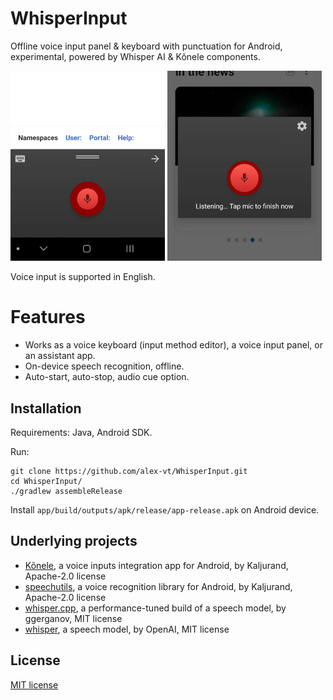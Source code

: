 # WhisperInput

Offline voice input panel & keyboard with punctuation for Android, experimental, powered by Whisper AI & Kõnele components.

[<img src="example/example_1.jpg" width="49%"/>](example/example_1.jpg)
[<img src="example/example_2.jpg" width="49%"/>](example/example_2.jpg)

Voice input is supported in English.


# Features

* Works as a voice keyboard (input method editor), a voice input panel, or an assistant app.
* On-device speech recognition, offline.
* Auto-start, auto-stop, audio cue option.


## Installation

Requirements: Java, Android SDK.

Run: 
```
git clone https://github.com/alex-vt/WhisperInput.git
cd WhisperInput/
./gradlew assembleRelease
```
Install `app/build/outputs/apk/release/app-release.apk` on Android device.


## Underlying projects

* [Kõnele](https://github.com/Kaljurand/K6nele), a voice inputs integration app for Android, by Kaljurand, Apache-2.0 license
* [speechutils](https://github.com/Kaljurand/speechutils), a voice recognition library for Android, by Kaljurand, Apache-2.0 license
* [whisper.cpp](https://github.com/ggerganov/whisper.cpp), a performance-tuned build of a speech model, by ggerganov, MIT license
* [whisper](https://github.com/openai/whisper), a speech model, by OpenAI, MIT license


## License

[MIT license](LICENSE)
